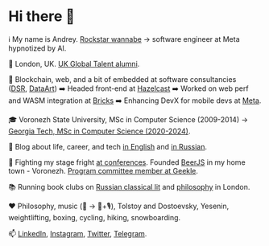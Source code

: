 # Hi there 👋

ℹ️ My name is Andrey. [Rockstar wannabe](https://youtu.be/I3CXfILmnzA?si=G-foqGD_SlZ5ZiUu) -> software engineer at Meta hypnotized by AI.

📌 London, UK. [UK Global Talent alumni](https://42.goncharov.page/l/uk-global-talent-visa-for-mortals).

💼 Blockchain, web, and a bit of embedded at software consultancies ([DSR](https://en.dsr-corporation.com/), [DataArt](https://www.dataart.com/)) ➡️ Headed front-end at [Hazelcast](https://hazelcast.com/) ➡️ Worked on web perf and WASM integration at [Bricks](https://www.thebricks.com/) ➡️ Enhancing DevX for mobile devs at [Meta](https://www.meta.com/).

🎓 Voronezh State University, MSc in Computer Science (2009-2014) -> [Georgia Tech, MSc in Computer Science (2020-2024)](https://blog.goncharov.page/how-to-get-an-online-masters-in-cs-for-a-price-of-your-morning-latte).

📝 Blog about life, career, and tech [in English](https://blog.goncharov.page/) and [in Russian](https://t.me/aigoncharov_vs_world).

🎤 Fighting my stage fright [at conferences](https://github.com/aigoncharov/talks). Founded [BeerJS](https://github.com/beerjs/voronezh) in my home town - Voronezh. [Program committee member at Geekle](https://docs.google.com/spreadsheets/d/1G1KiWarMH9J1rRToRJFnbTwyOcwOXU056g0INIkT4_w/edit?usp=sharing).

📚 Running book clubs on [Russian classical lit](https://t.me/+uAc-NfRcFfA0YjRk) and [philosophy](https://t.me/+pl4l6juBvLI0NGFk) in London.

❤️ Philosophy, music (🥁 -> 🎹+🎙), Tolstoy and Dostoevsky, Yesenin, weightlifting, boxing, cycling, hiking, snowboarding.

📫 [LinkedIn](https://www.linkedin.com/in/aigoncharov/), [Instagram](https://www.instagram.com/aigoncharov/), [Twitter](https://twitter.com/ai_goncharov), [Telegram](https://t.me/aigoncharov).
